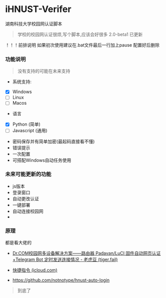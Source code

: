 # iHNUST-Verifer
湖南科技大学校园网认证脚本
>学校的校园网认证很烦,写个脚本,应该会好很多
>2.0-beta1 已更新

！！！前排说明
如果初次使用建议在.bat文件最后一行加上pause
配置好后删除

### 功能说明

> 没有支持的可能在未来支持

- 系统支持:
- [x] Windows
- [ ] Linux
- [ ] Macos
- 语言
- [x] Python (简单)
- [ ] Javascript (通用)

- 密码保存并有简单加密(最起码直接看不懂)
- 错误提示
- 一次配置
- 可搭配Windows自动任务使用


### 未来可能更新的功能

- js版本
- 登录窗口
- 自动更改认证
- 一键部署
- 自动连接校园网
- 
### 原理

都是看大佬的

- [Dr.COM校园网多设备解决方案——路由器 Padavan/LuCI 固件自动网页认证+Telegram Bot 定时发送连接情况 - 老虎豆 (tiger.fail)](https://tiger.fail/archives/drcom-autologin-padavan-tgbot.html)

- [快捷指令 (icloud.com)](https://www.icloud.com/shortcuts/2c9750f4ffcc4567b48b972b0c17045d)
- https://github.com/notnotype/hnust-auto-login

> 到底了

